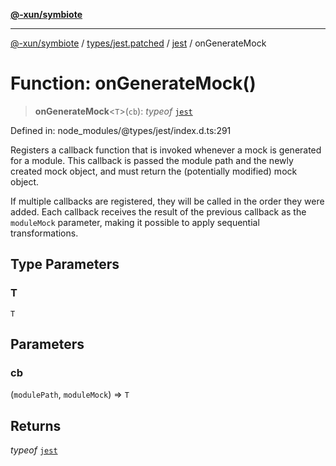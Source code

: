 [**@-xun/symbiote**](../../../../../README.md)

***

[@-xun/symbiote](../../../../../README.md) / [types/jest.patched](../../../README.md) / [jest](../README.md) / onGenerateMock

# Function: onGenerateMock()

> **onGenerateMock**\<`T`\>(`cb`): *typeof* [`jest`](../README.md)

Defined in: node\_modules/@types/jest/index.d.ts:291

Registers a callback function that is invoked whenever a mock is generated for a module.
This callback is passed the module path and the newly created mock object, and must return
the (potentially modified) mock object.

If multiple callbacks are registered, they will be called in the order they were added.
Each callback receives the result of the previous callback as the `moduleMock` parameter,
making it possible to apply sequential transformations.

## Type Parameters

### T

`T`

## Parameters

### cb

(`modulePath`, `moduleMock`) => `T`

## Returns

*typeof* [`jest`](../README.md)
